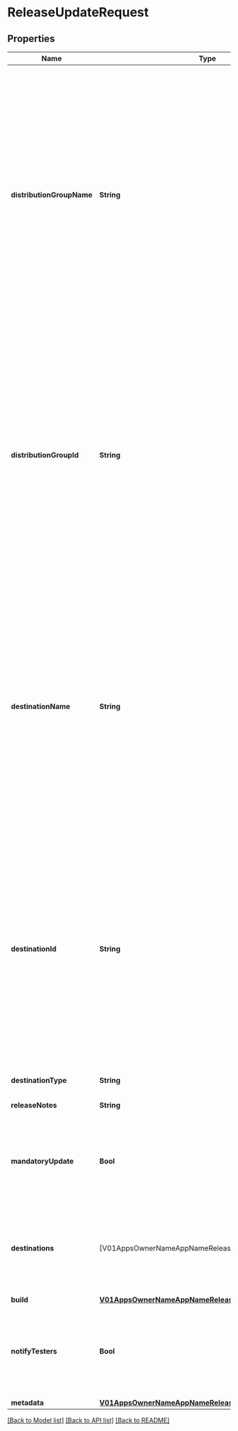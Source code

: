 # ReleaseUpdateRequest

## Properties
Name | Type | Description | Notes
------------ | ------------- | ------------- | -------------
**distributionGroupName** | **String** | OBSOLETE. Will be removed in future releases - use destinations instead. Name of a distribution group. The release will be associated with this distribution group. If the distribution group doesn&#39;t exist a 400 is returned. If both distribution group name and id are passed, the id is taking precedence.  | [optional] 
**distributionGroupId** | **String** | OBSOLETE. Will be removed in future releases - use destinations instead. Id of a distribution group. The release will be associated with this distribution group. If the distribution group doesn&#39;t exist a 400 is returned. If both distribution group name and id are passed, the id is taking precedence.  | [optional] 
**destinationName** | **String** | OBSOLETE. Will be removed in future releases - use destinations instead. Name of a destination. The release will be associated with this destination. If the destination doesn&#39;t exist a 400 is returned. If both distribution group name and id are passed, the id is taking precedence.  | [optional] 
**destinationId** | **String** | OBSOLETE. Will be removed in future releases - use destinations instead. Id of a destination. The release will be associated with this destination. If the destination doesn&#39;t exist a 400 is returned. If both destination name and id are passed, the id is taking precedence.  | [optional] 
**destinationType** | **String** | Not used anymore. | [optional] 
**releaseNotes** | **String** | Release notes for this release. | [optional] 
**mandatoryUpdate** | **Bool** | A boolean which determines whether this version should be a mandatory update or not. | [optional] 
**destinations** | [V01AppsOwnerNameAppNameReleasesReleaseIdDestinations] | Distribute this release under the following list of destinations (store groups or distribution groups). | [optional] 
**build** | [**V01AppsOwnerNameAppNameReleasesReleaseIdBuild**](V01AppsOwnerNameAppNameReleasesReleaseIdBuild.md) |  | [optional] 
**notifyTesters** | **Bool** | A boolean which determines whether to notify testers of a new release, default to true. | [optional] [default to true]
**metadata** | [**V01AppsOwnerNameAppNameReleasesReleaseIdMetadata**](V01AppsOwnerNameAppNameReleasesReleaseIdMetadata.md) |  | [optional] 

[[Back to Model list]](../README.md#documentation-for-models) [[Back to API list]](../README.md#documentation-for-api-endpoints) [[Back to README]](../README.md)


